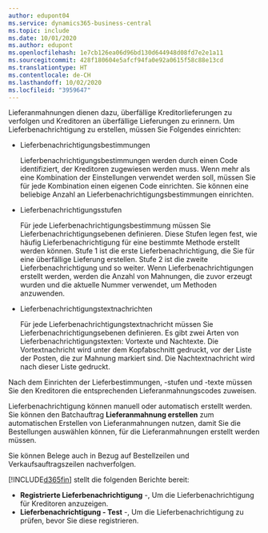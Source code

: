 ```yaml
---
author: edupont04
ms.service: dynamics365-business-central
ms.topic: include
ms.date: 10/01/2020
ms.author: edupont
ms.openlocfilehash: 1e7cb126ea06d96bd130d644948d08fd7e2e1a11
ms.sourcegitcommit: 428f180604e5afcf94fa0e92a0615f58c88e13cd
ms.translationtype: HT
ms.contentlocale: de-CH
ms.lasthandoff: 10/02/2020
ms.locfileid: "3959647"
---
```

Lieferanmahnungen dienen dazu, überfällige Kreditorlieferungen zu verfolgen und Kreditoren an überfällige Lieferungen zu erinnern. Um Lieferbenachrichtigung zu erstellen, müssen Sie Folgendes einrichten:

- Lieferbenachrichtigungsbestimmungen  

    Lieferbenachrichtigungsbestimmungen werden durch einen Code identifiziert, der Kreditoren zugewiesen werden muss. Wenn mehr als eine Kombination der Einstellungen verwendet werden soll, müssen Sie für jede Kombination einen eigenen Code einrichten. Sie können eine beliebige Anzahl an Lieferbenachrichtigungsbestimmungen einrichten.  

- Lieferbenachrichtigungsstufen  

    Für jede Lieferbenachrichtigungsbestimmung müssen Sie Lieferbenachrichtigungsebenen definieren. Diese Stufen legen fest, wie häufig Lieferbenachrichtigung für eine bestimmte Methode erstellt werden können. Stufe 1 ist die erste Lieferbenachrichtigung, die Sie für eine überfällige Lieferung erstellen. Stufe 2 ist die zweite Lieferbenachrichtigung und so weiter. Wenn Lieferbenachrichtigungen erstellt werden, werden die Anzahl von Mahnungen, die zuvor erzeugt wurden und die aktuelle Nummer verwendet, um Methoden anzuwenden.  

- Lieferbenachrichtigungstextnachrichten  

    Für jede Lieferbenachrichtigungstextnachricht müssen Sie Lieferbenachrichtigungsebenen definieren. Es gibt zwei Arten von Lieferbenachrichtigungstexten: Vortexte und Nachtexte. Die Vortextnachricht wird unter dem Kopfabschnitt gedruckt, vor der Liste der Posten, die zur Mahnung markiert sind. Die Nachtextnachricht wird nach dieser Liste gedruckt.  

Nach dem Einrichten der Lieferbestimmungen, -stufen und -texte müssen Sie den Kreditoren die entsprechenden Lieferanmahnungscodes zuweisen.  

Lieferbenachrichtigung können manuell oder automatisch erstellt werden. Sie können den Batchauftrag **Lieferanmahnung erstellen** zum automatischen Erstellen von Lieferanmahnungen nutzen, damit Sie die Bestellungen auswählen können, für die Lieferanmahnungen erstellt werden müssen.  

Sie können Belege auch in Bezug auf Bestellzeilen und Verkaufsauftragszeilen nachverfolgen.  

[!INCLUDE[d365fin](../../../includes/d365fin_md.md)] stellt die folgenden Berichte bereit:  

- **Registrierte Lieferbenachrichtigung** -, Um die Lieferbenachrichtigung für Kreditoren anzuzeigen.  
- **Lieferbenachrichtigung - Test** -, Um die Lieferbenachrichtigung zu prüfen, bevor Sie diese registrieren.  
